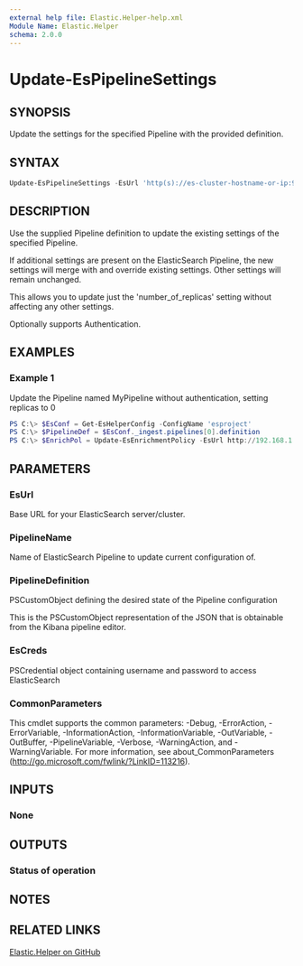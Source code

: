 ```yaml
---
external help file: Elastic.Helper-help.xml
Module Name: Elastic.Helper
schema: 2.0.0
---
```


# Update-EsPipelineSettings

## SYNOPSIS

Update the settings for the specified Pipeline with the provided definition.

## SYNTAX

```powershell
Update-EsPipelineSettings -EsUrl 'http(s)://es-cluster-hostname-or-ip:9200' -Pipeline 'MyPipeline' -PipelineDefinition $PipelineDef [-EsCred PSCredentialObject]
```

## DESCRIPTION

Use the supplied Pipeline definition to update the existing settings of the specified Pipeline.

If additional settings are present on the ElasticSearch Pipeline, the new settings will merge with and override existing settings.  Other settings will remain unchanged.

This allows you to update just the 'number_of_replicas' setting without affecting any other settings.

Optionally supports Authentication.

## EXAMPLES

### Example 1

Update the Pipeline named MyPipeline without authentication, setting replicas to 0

```powershell
PS C:\> $EsConf = Get-EsHelperConfig -ConfigName 'esproject'
PS C:\> $PipelineDef = $EsConf._ingest.pipelines[0].definition
PS C:\> $EnrichPol = Update-EsEnrichmentPolicy -EsUrl http://192.168.1.10:9200 -Pipeline 'MyPipeline' -PipelineDefinition $PipelineDef
```

## PARAMETERS

### EsUrl

Base URL for your ElasticSearch server/cluster.

### PipelineName

Name of ElasticSearch Pipeline to update current configuration of.

### PipelineDefinition

PSCustomObject defining the desired state of the Pipeline configuration

This is the PSCustomObject representation of the JSON that is obtainable from the Kibana pipeline editor.

### EsCreds

PSCredential object containing username and password to access ElasticSearch

### CommonParameters

This cmdlet supports the common parameters: -Debug, -ErrorAction, -ErrorVariable, -InformationAction, -InformationVariable, -OutVariable, -OutBuffer, -PipelineVariable, -Verbose, -WarningAction, and -WarningVariable. For more information, see about_CommonParameters (<http://go.microsoft.com/fwlink/?LinkID=113216>).

## INPUTS

### None

## OUTPUTS

### Status of operation

## NOTES

## RELATED LINKS

[Elastic.Helper on GitHub](https://github.com/IPSecMSSP/Elastic.Helper)
